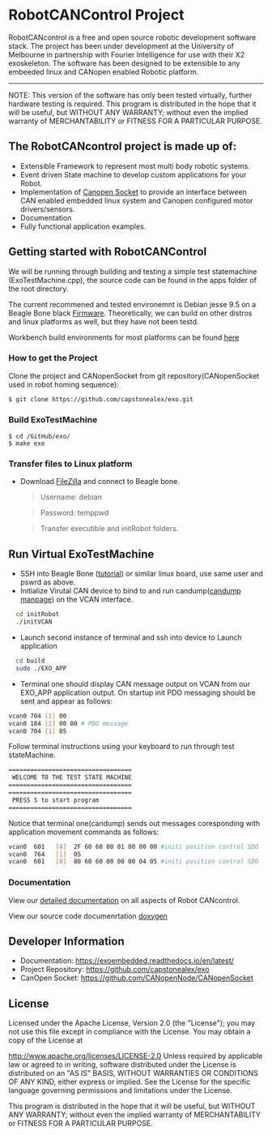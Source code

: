 # RobotCANControl Project

RobotCANcontrol is a free and open source robotic development software stack. The project has been under development at the University of Melbourne in partnership with Fourier Intelligence for use with their X2 exoskeleton. The software has been designed to be extensible to any embeeded linux and CANopen enabled Robotic platform.

---

NOTE: This version of the software has only been tested virtually, further hardware testing is required.
This program is distributed in the hope that it will be useful, but WITHOUT ANY WARRANTY; without even the implied warranty of MERCHANTABILITY or FITNESS FOR A PARTICULAR PURPOSE.

## The RobotCANcontrol project is made up of:

- Extensible Framework to represent most multi body robotic systems.
- Event driven State machine to develop custom applications for your Robot.
- Implementation of [Canopen Socket](https://github.com/CANopenNode/CANopenSocket) to provide an interface between CAN enabled embedded linux system and Canopen configured motor drivers/sensors.
- Documentation
- Fully functional application examples.

## Getting started with RobotCANControl

We will be running through building and testing a simple test statemachine (ExoTestMachine.cpp), the source code can be found in the apps folder of the root directory.

The current recommened and tested environemnt is Debian jesse 9.5 on a Beagle Bone black [Firmware](http://beagleboard.org/latest-images). Theoretically, we can build on other distros and linux platforms as well, but they have not been testd.

Workbench build environments for most platforms can be found [here](https://embeded.readthedocs.io/en/latest/workbench/)

### How to get the Project

Clone the project and CANopenSocket from git repository(CANopenSocket used in robot homing sequence):

    $ git clone https://github.com/capstonealex/exo.git

### Build ExoTestMachine

    $ cd /GitHub/exo/
    $ make exe

### Transfer files to Linux platform

- Download [FileZilla](https://filezilla-project.org/) and connect to Beagle bone.

  > Username: debian

  > Password: temppwd

  > Transfer executible and initRobot folders.

## Run Virtual ExoTestMachine

- SSH into Beagle Bone ([tutorial](https://elinux.org/Beagleboard:Terminal_Shells)) or similar linux board, use same user and pswrd as above.
- Initialize Virutal CAN device to bind to and run candump([candump manpage](https://manpages.debian.org/testing/can-utils/candump.1.en.html)) on the VCAN interface.

```bash
  cd initRobot
  ./initVCAN
```

- Launch second instance of terminal and ssh into device to Launch application

```bash
  cd build
  sudo ./EXO_APP
```

- Terminal one should display CAN message output on VCAN from our EXO_APP application output. On startup init PDO messaging should be sent and appear as follows:

```bash
vcan0 704 [1] 00
vcan0 184 [2] 00 00 # PDO message
vcan0 704 [1] 05
```

Follow terminal instructions using your keyboard to run through test stateMachine.

```bash
==================================
 WELCOME TO THE TEST STATE MACHINE
==================================
==================================
 PRESS S to start program
==================================

```

Notice that terminal one(candump) sends out messages coresponding with application movement commands as follows:

```bash
vcan0  601   [8]  2F 60 60 00 01 00 00 00 #initi position control SDO
vcan0  764   [1]  05
vcan0  601   [8]  80 60 60 00 00 00 04 05 #initi position control SDO
```

<!-- ## Run ExoTestMachine on X2

Running on the X2 Robot is very similar to the virutal CAN set up, with one adjustment and -->

<!-- ### TODO: Event Driven State machine
explain me -->

### Documentation

View our [detailed documentation](https://exoembedded.readthedocs.io/en/latest/#alex-embedded-system-documentation) on all aspects of Robot CANcontrol.

View our source code documenrtation [doxygen](https://capstonealex.github.io/exo/index.html)

## Developer Information

- Documentation: https://exoembedded.readthedocs.io/en/latest/
- Project Repository: https://github.com/capstonealex/exo
- CanOpen Socket: https://github.com/CANopenNode/CANopenSocket

## License

Licensed under the Apache License, Version 2.0 (the "License"); you may not use this file except in compliance with the License. You may obtain a copy of the License at

http://www.apache.org/licenses/LICENSE-2.0
Unless required by applicable law or agreed to in writing, software distributed under the License is distributed on an "AS IS" BASIS, WITHOUT WARRANTIES OR CONDITIONS OF ANY KIND, either express or implied. See the License for the specific language governing permissions and limitations under the License.

This program is distributed in the hope that it will be useful, but WITHOUT ANY WARRANTY; without even the implied warranty of MERCHANTABILITY or FITNESS FOR A PARTICULAR PURPOSE.

<!-- ## Maintainers -->
